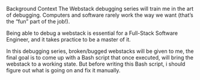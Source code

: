 Background Context
The Webstack debugging series will train me in the art of debugging. Computers and software rarely work the way we want (that’s the “fun” part of the job!).

Being able to debug a webstack is essential for a Full-Stack Software Engineer, and it takes practice to be a master of it.

In this debugging series, broken/bugged webstacks will be given to me, the final goal is to come up with a Bash script that once executed, will bring the webstack to a working state. But before writing this Bash script, i should figure out what is going on and fix it manually.
